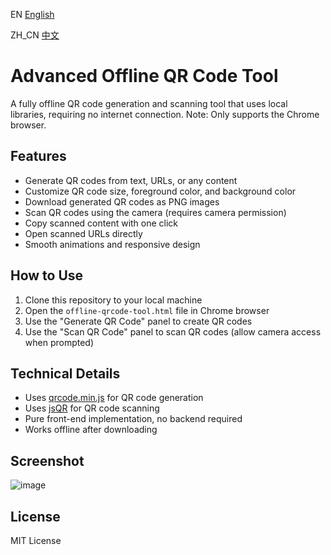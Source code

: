 EN [English](README_en.md)

ZH_CN [中文](README.md)

# Advanced Offline QR Code Tool

A fully offline QR code generation and scanning tool that uses local libraries, requiring no internet connection. Note: Only supports the Chrome browser.

## Features

- Generate QR codes from text, URLs, or any content
- Customize QR code size, foreground color, and background color
- Download generated QR codes as PNG images
- Scan QR codes using the camera (requires camera permission)
- Copy scanned content with one click
- Open scanned URLs directly
- Smooth animations and responsive design

## How to Use

1. Clone this repository to your local machine
2. Open the `offline-qrcode-tool.html` file in Chrome browser
3. Use the "Generate QR Code" panel to create QR codes
4. Use the "Scan QR Code" panel to scan QR codes (allow camera access when prompted)

## Technical Details

- Uses [qrcode.min.js](https://davidshimjs.github.io/qrcodejs/) for QR code generation
- Uses [jsQR](https://github.com/cozmo/jsQR) for QR code scanning
- Pure front-end implementation, no backend required
- Works offline after downloading

## Screenshot

![image](https://github.com/user-attachments/assets/6229e0d6-8fcc-4df6-af41-003f90b76e6b)

## License

MIT License
